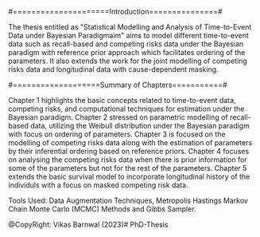 #=====================Introduction===============#

The thesis entitled as "Statistical Modelling and Analysis of Time-to-Event Data under Bayesian Paradigmaim" aims to model different time-to-event data such as recall-based and competing risks data under the Bayesian paradigm with reference prior approach which facilitates ordering of the parameters. It also extends the work for the joint modelling of competing risks data and longitudinal data with cause-dependent masking.

#===================Summary of Chapters===========#

Chapter 1 highlights the basic concepts related to time-to-event data, competing risks, and computational techniques for estimation under the Bayesian paradigm. 
Chapter 2 stressed on parametric modelling of recall-based data, utilizing the Weibull distribution under the Bayesian paradigm with focus on ordering of parameters. 
Chapter 3 is focused on the modelling of competing risks data along with the estimation of parameters by their inferential ordering based on reference priors. 
Chapter 4 focuses on analysing the competing risks data when there is prior information for some of the parameters but not for the rest of the parameters.
Chapter 5 extends the basic survival model to incorporate longitudinal history of the individuls with a focus on masked competing risk data.

Tools Used: Data Augmentation Techniques, Metropolis Hastings Markov Chain Monte Carlo (MCMC) Methods and Gibbs Sampler.

@CopyRight: Vikas Barnwal (2023)# PhD-Thesis
